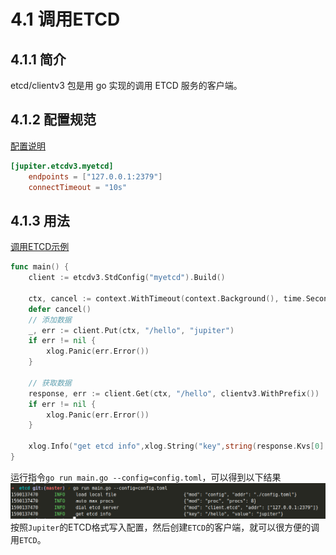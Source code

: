 # 4.1 调用ETCD

## 4.1.1 简介
etcd/clientv3 包是用 go 实现的调用 ETCD 服务的客户端。

## 4.1.2 配置规范
[配置说明](http://jupiter.douyu.com/jupiter/6.5clientetcd.html)

```toml
[jupiter.etcdv3.myetcd]
    endpoints = ["127.0.0.1:2379"]
    connectTimeout = "10s"
```
    
## 4.1.3 用法
[调用ETCD示例](https://github.com/douyu/jupiter/tree/master/example/client/etcd)
```go
func main() {
	client := etcdv3.StdConfig("myetcd").Build()

	ctx, cancel := context.WithTimeout(context.Background(), time.Second*2)
	defer cancel()
	// 添加数据
	_, err := client.Put(ctx, "/hello", "jupiter")
	if err != nil {
		xlog.Panic(err.Error())
	}

	// 获取数据
	response, err := client.Get(ctx, "/hello", clientv3.WithPrefix())
	if err != nil {
		xlog.Panic(err.Error())
	}

	xlog.Info("get etcd info",xlog.String("key",string(response.Kvs[0].Key)),xlog.String("value",string(response.Kvs[0].Value)))
}
```
运行指令``go run main.go --config=config.toml``，可以得到以下结果
![image](../static/jupiter/client-etcd.png)
按照``Jupiter``的ETCD格式写入配置，然后创建``ETCD``的客户端，就可以很方便的调用``ETCD``。

